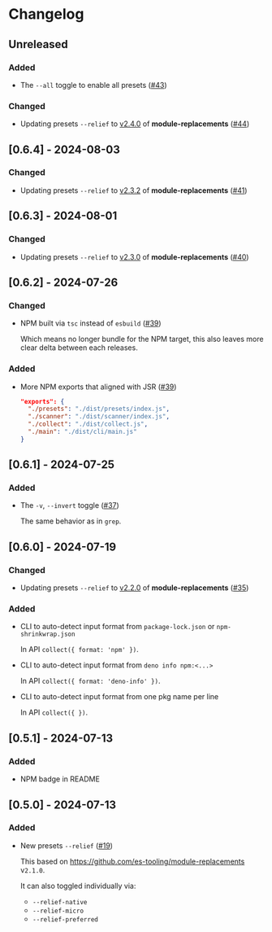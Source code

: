 # Changelog

## Unreleased

### Added

- The `--all` toggle to enable all presets ([#43](https://github.com/imcotton/pkg-fence/pull/43))

### Changed

- Updating presets `--relief` to [v2.4.0](https://github.com/es-tooling/module-replacements/releases/tag/2.4.0) of **module-replacements** ([#44](https://github.com/imcotton/pkg-fence/pull/44))





## [0.6.4] - 2024-08-03

### Changed

- Updating presets `--relief` to [v2.3.2](https://github.com/es-tooling/module-replacements/releases/tag/2.3.2) of **module-replacements** ([#41](https://github.com/imcotton/pkg-fence/pull/41))





## [0.6.3] - 2024-08-01

### Changed

- Updating presets `--relief` to [v2.3.0](https://github.com/es-tooling/module-replacements/releases/tag/2.3.0) of **module-replacements** ([#40](https://github.com/imcotton/pkg-fence/pull/40))





## [0.6.2] - 2024-07-26

### Changed

- NPM built via `tsc` instead of `esbuild` ([#39](https://github.com/imcotton/pkg-fence/pull/39))

    Which means no longer bundle for the NPM target,
    this also leaves more clear delta between each releases.

### Added

- More NPM exports that aligned with JSR ([#39](https://github.com/imcotton/pkg-fence/pull/39))

    ```json
    "exports": {
      "./presets": "./dist/presets/index.js",
      "./scanner": "./dist/scanner/index.js",
      "./collect": "./dist/collect.js",
      "./main": "./dist/cli/main.js"
    }
    ```





## [0.6.1] - 2024-07-25

### Added

- The `-v`, `--invert` toggle ([#37](https://github.com/imcotton/pkg-fence/pull/37))

    The same behavior as in `grep`.





## [0.6.0] - 2024-07-19

### Changed

- Updating presets `--relief` to [v2.2.0](https://github.com/es-tooling/module-replacements/releases/tag/2.2.0) of **module-replacements** ([#35](https://github.com/imcotton/pkg-fence/pull/35))

### Added

- CLI to auto-detect input format from `package-lock.json` or `npm-shrinkwrap.json`

    In API `collect({ format: 'npm' })`.

- CLI to auto-detect input format from `deno info npm:<...>`

    In API `collect({ format: 'deno-info' })`.

- CLI to auto-detect input format from one pkg name per line

    In API `collect({ })`.





## [0.5.1] - 2024-07-13

### Added

- NPM badge in README





## [0.5.0] - 2024-07-13

### Added

- New presets `--relief` ([#19](https://github.com/imcotton/pkg-fence/pull/19))

    This based on https://github.com/es-tooling/module-replacements v`2.1.0`.

    It can also toggled individually via:
    - `--relief-native`
    - `--relief-micro`
    - `--relief-preferred`

